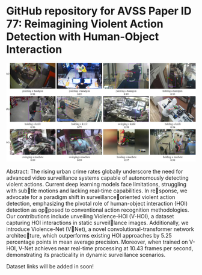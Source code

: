 # GitHub repository for AVSS Paper ID 77: Reimagining Violent Action Detection with Human-Object Interaction

![](images/Proposals.jpg)

Abstract: The rising urban crime rates globally underscore the need for advanced video surveillance systems capable of autonomously detecting violent actions. Current deep learning models face limitations, struggling with subtle motions and lacking real-time capabilities. In response, we advocate for a paradigm shift in surveillanceoriented violent action detection, emphasizing the pivotal role of human-object interaction (HOI) detection as opposed to conventional action recognition methodologies. Our contributions include unveiling Violence-HOI (V-HOI), a dataset capturing HOI interactions in static surveillance images. Additionally, we introduce Violence-Net (VNet), a novel convolutional-transformer network architecture, which outperforms existing HOI approaches by 5.25 percentage points in mean average precision. Moreover, when trained on V-HOI, V-Net achieves near real-time processing at 10.43 frames per second, demonstrating its practicality in dynamic surveillance scenarios.

Dataset links will be added in soon!
